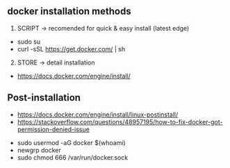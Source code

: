 ## docker installation methods

1. SCRIPT -> recomended for quick & easy install (latest edge)
- sudo su
- curl -sSL https://get.docker.com/ | sh

2. STORE -> detail installation
- https://docs.docker.com/engine/install/

## Post-installation 
- https://docs.docker.com/engine/install/linux-postinstall/
- https://stackoverflow.com/questions/48957195/how-to-fix-docker-got-permission-denied-issue
<!-- add our user account to docker group into our system -->
- sudo usermod -aG docker $(whoami)
- newgrp docker
- sudo chmod 666 /var/run/docker.sock
